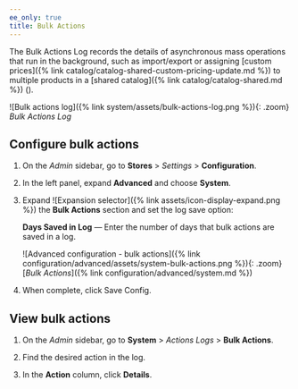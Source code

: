 ```yaml
---
ee_only: true
title: Bulk Actions
---
```


The Bulk Actions Log records the details of asynchronous mass operations that run in the background, such as import/export or assigning [custom prices]({% link catalog/catalog-shared-custom-pricing-update.md %}) to multiple products in a [shared catalog]({% link catalog/catalog-shared.md %}) (<span class="b2b-only"></span>).

![Bulk actions log]({% link system/assets/bulk-actions-log.png %}){: .zoom}
_Bulk Actions Log_

## Configure bulk actions

1. On the _Admin_ sidebar, go to **Stores** > _Settings_ > **Configuration**.

1. In the left panel, expand **Advanced** and choose **System**.

1. Expand ![Expansion selector]({% link assets/icon-display-expand.png %}) the **Bulk Actions** section and set the log save option:

    **Days Saved in Log** — Enter the number of days that bulk actions are saved in a log.

    ![Advanced configuration - bulk actions]({% link configuration/advanced/assets/system-bulk-actions.png %}){: .zoom}
    [_Bulk Actions_]({% link configuration/advanced/system.md %})

1. When complete, click <span class="btn">Save Config</span>.

## View bulk actions

1. On the _Admin_ sidebar, go to **System** > _Actions Logs_ > **Bulk Actions**.

1. Find the desired action in the log.

1. In the **Action** column, click **Details**.
